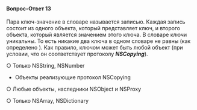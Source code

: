 #### Вопрос-Ответ 13
Пара ключ-значение в словаре называется записью. Каждая запись состоит из одного объекта, который представляет ключ, и второго объекта, который является значением этого ключа. В словаре ключи уникальны. То есть никакие два ключа в одном словаре не равны (как определено ). Как правило, ключом может быть любой объект (при условии, что он соответствует протоколу ***NSCopying***).

○ Только NSString, NSNumber

* Объекты реализующие протокол NSCopying

○ Любые объекты, наследники NSObject и NSProxy

○ Только NSArray, NSDictionary